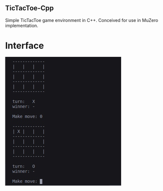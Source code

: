 ## TicTacToe-Cpp
Simple TicTacToe game environment in C++. Conceived for use in MuZero implementation.

# Interface
![alt text](img/img.jpg "Interface")
